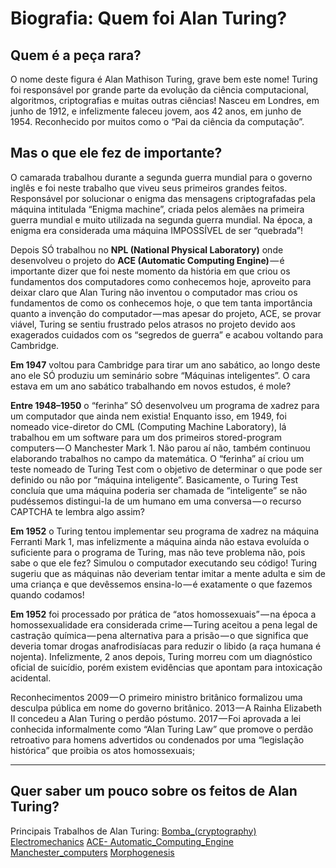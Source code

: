 # Biografia: Quem foi Alan Turing?


## Quem é a peça rara?

O nome deste figura é Alan Mathison Turing, grave bem este nome!
Turing foi responsável por grande parte da evolução da ciência computacional, algoritmos, criptografias e muitas outras ciências! Nasceu em Londres, em junho de 1912, e infelizmente faleceu jovem, aos 42 anos, em junho de 1954. Reconhecido por muitos como o “Pai da ciência da computação”.

## Mas o que ele fez de importante?

O camarada trabalhou durante a segunda guerra mundial para o governo inglês e foi neste trabalho que viveu seus primeiros grandes feitos. Responsável por solucionar o enigma das mensagens criptografadas pela máquina intitulada “Enigma machine”, criada pelos alemães na primeira guerra mundial e muito utilizada na segunda guerra mundial. Na época, a enigma era considerada uma máquina IMPOSSÍVEL de ser “quebrada”!

Depois SÓ trabalhou no **NPL (National Physical Laboratory)** onde desenvolveu o projeto do **ACE (Automatic Computing Engine)** — é importante dizer que foi neste momento da história em que criou os fundamentos dos computadores como conhecemos hoje, aproveito para deixar claro que Alan Turing não inventou o computador mas criou os fundamentos de como os conhecemos hoje, o que tem tanta importância quanto a invenção do computador — mas apesar do projeto, ACE, se provar viável, Turing se sentiu frustrado pelos atrasos no projeto devido aos exagerados cuidados com os “segredos de guerra” e acabou voltando para Cambridge.

**Em 1947** voltou para Cambridge para tirar um ano sabático, ao longo deste ano ele SÓ produziu um seminário sobre “Máquinas inteligentes”. O cara estava em um ano sabático trabalhando em novos estudos, é mole?

**Entre 1948–1950** o “ferinha” SÓ desenvolveu um programa de xadrez para um computador que ainda nem existia!
Enquanto isso, em 1949, foi nomeado vice-diretor do CML (Computing Machine Laboratory), lá trabalhou em um software para um dos primeiros stored-program computers — O Manchester Mark 1. Não parou aí não, também continuou elaborando trabalhos no campo da matemática. O “ferinha” aí criou um teste nomeado de Turing Test com o objetivo de determinar o que pode ser definido ou não por “máquina inteligente”. Basicamente, o Turing Test concluía que uma máquina poderia ser chamada de “inteligente” se não pudéssemos distingui-la de um humano em uma conversa — o recurso CAPTCHA te lembra algo assim?

**Em 1952** o Turing tentou implementar seu programa de xadrez na máquina Ferranti Mark 1, mas infelizmente a máquina ainda não estava evoluída o suficiente para o programa de Turing, mas não teve problema não, pois sabe o que ele fez? Simulou o computador executando seu código!
Turing sugeriu que as máquinas não deveriam tentar imitar a mente adulta e sim de uma criança e que devêssemos ensina-lo — é exatamente o que fazemos quando codamos!

**Em 1952** foi processado por prática de “atos homossexuais” — na época a homossexualidade era considerada crime — Turing aceitou a pena legal de castração química — pena alternativa para a prisão — o que significa que deveria tomar drogas anafrodisíacas para reduzir o libido (a raça humana é nojenta). Infelizmente, 2 anos depois, Turing morreu com um diagnóstico oficial de suicídio, porém existem evidências que apontam para intoxicação acidental.

Reconhecimentos
2009 — O primeiro ministro britânico formalizou uma desculpa pública em nome do governo britânico.
2013 — A Rainha Elizabeth II concedeu a Alan Turing o perdão póstumo.
2017 — Foi aprovada a lei conhecida informalmente como “Alan Turing Law” que promove o perdão retroativo para homens advertidos ou condenados por uma “legislação histórica” que proibia os atos homossexuais;


---

## Quer saber um pouco sobre os feitos de Alan Turing?

Principais Trabalhos de Alan Turing:
[Bomba_(cryptography)](https://en.wikipedia.org/wiki/Bomba_%28cryptography%29)
[Electromechanics](https://en.wikipedia.org/wiki/Electromechanics)
[ACE- Automatic_Computing_Engine](https://en.wikipedia.org/wiki/Automatic_Computing_Engine)
[Manchester_computers](https://en.wikipedia.org/wiki/Manchester_computers)
[Morphogenesis](https://en.wikipedia.org/wiki/Morphogenesis)